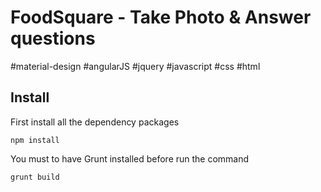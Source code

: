 # FoodSquare - Take Photo & Answer questions

#material-design
#angularJS
#jquery
#javascript
#css
#html


## Install
First install all the dependency packages

```shell
npm install 
```

You must to have Grunt installed before run the command
```shell
grunt build
```